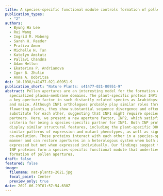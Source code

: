 ```yaml
---
title: A species-specific functional module controls formation of pollen apertures
publication_types:
  - "2"
authors:
  - Byung Ha Lee
  - Rui Wang
  - Ingrid M. Moberg
  - Sarah H. Reeder
  - Prativa Amom
  - Michelle H. Tan
  - Katelyn Amstutz
  - Pallavi Chandna
  - Adam Helton
  - Ekaterina P. Andrianova
  - Igor B. Zhulin
  - Anna A. Dobritsa
doi: 10.1038/s41477-021-00951-9
publication_short: "Nature Plants: s41477-021-00951-9"
abstract: Pollen apertures are an interesting model for the formation of
  specialized plasma-membrane domains. The plant-specific protein INP1 serves as
  a key aperture factor in such distantly related species as Arabidopsis, rice
  and maize. Although INP1 orthologues probably play similar roles throughout
  flowering plants, they show substantial sequence divergence and often cannot
  substitute for each other, suggesting that INP1 might require species-specific
  partners. Here, we present a new aperture factor, INP2, which satisfies the
  criteria for being a species-specific partner for INP1. Both INP proteins
  display similar structural features, including the plant-specific DOG1 domain,
  similar patterns of expression and mutant phenotypes, as well as signs of
  co-evolution. These proteins interact with each other in a species-specific
  manner and can restore apertures in a heterologous system when both are
  expressed but not when expressed individually. Our findings suggest that the
  INP proteins form a species-specific functional module that underlies
  formation of pollen apertures.
draft: false
featured: false
image:
  filename: nat-plants-2021.jpg
  focal_point: Center
  preview_only: true
date: 2021-06-29T01:57:54.630Z
---
```

